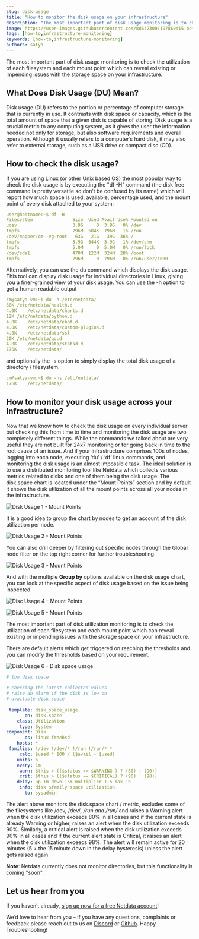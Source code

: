 ```yaml
---
slug: disk-usage
title: "How to monitor the disk usage on your infrastructure"
description: "The most important part of disk usage monitoring is to check the utilization of each filesystem and each mount point which can reveal existing or impending issues with the storage space on your infrastructure."
image: https://user-images.githubusercontent.com/88642300/197860415-bdff658c-7dd3-4a9e-b39a-fbddd3b44d57.png
tags: [how-to,infrastructure-monitoring]
keywords: [how-to,infrastructure-monitoring]
authors: satya
---
```



The most important part of disk usage monitoring is to check the utilization of each filesystem and each mount point which can reveal existing or impending issues with the storage space on your infrastructure.
<!--truncate-->


## What Does Disk Usage (DU) Mean?

Disk usage (DU) refers to the portion or percentage of computer storage that is currently in use. It contrasts with disk space or capacity, 
which is the total amount of space that a given disk is capable of storing. Disk usage is a crucial metric to any computing system, 
as it gives the user the information needed not only for storage, but also software requirements and overall operation. Although it usually
 refers to a computer’s hard disk, it may also refer to external storage, such as a USB drive or compact disc (CD).

## How to check the disk usage?

If you are using Linux (or other Unix based OS) the most popular way to check the disk usage is by executing the "df -H" command 
(the disk free command is pretty versatile so don’t be confused by its name) which will report how much space is used, available, percentage used,
and the mount point of every disk attached to your system:

```yaml
user@hostname:~$ df -H
Filesystem               Size  Used Avail Use% Mounted on
udev                     3.9G     0  3.9G   0% /dev
tmpfs                    796M  584K  796M   1% /run
/dev/mapper/cm--vg-root   63G   21G   39G  36% /
tmpfs                    3.9G  344K  3.9G   1% /dev/shm
tmpfs                    5.0M     0  5.0M   0% /run/lock
/dev/sda1                470M  122M  324M  28% /boot
tmpfs                    796M     0  796M   0% /run/user/1000
```
 
 
Alternatively, you can use the du command which displays the disk usage. This tool can display disk usage for individual directories in Linux, 
giving you a finer-grained view of your disk usage. You can use the -h option to get a human readable output 

```yaml
cm@satya-vm:~$ du -h /etc/netdata/
68K	/etc/netdata/health.d
4.0K	/etc/netdata/charts.d
12K	/etc/netdata/python.d
4.0K	/etc/netdata/ebpf.d
4.0K	/etc/netdata/custom-plugins.d
4.0K	/etc/netdata/ssl
20K	/etc/netdata/go.d
4.0K	/etc/netdata/statsd.d
176K	/etc/netdata/
```
 
and optionally the -s option to simply display the total disk usage of a directory / filesystem.

```yaml
cm@satya-vm:~$ du -hs /etc/netdata/
176K	/etc/netdata/
```
 
## How to monitor your disk usage across your Infrastructure?

Now that we know how to check the disk usage on every individual server but checking this from time to time and monitoring the disk usage are two 
completely different things. While the commands we talked about are very useful they are not built for 24x7 monitoring or for going back in time to 
the root cause of an issue. And if your infrastructure comprises 100s of nodes, logging into each node, executing ‘du’ / ‘df’ linux commands, and 
monitoring the disk usage is an almost impossible task. The ideal solution is to use a distributed monitoring tool like Netdata which collects various 
metrics related to disks and one of them being the disk usage. The disk.space chart is located under the “Mount Points” section and by default it 
shows the disk utilization of all the mount points across all your nodes in the infrastructure.

![Disk Usage 1 - Mount Points](https://user-images.githubusercontent.com/88642300/197859608-f45f0a50-3895-4335-b5e0-8ad38a3bc269.png)

It is a good idea to group the chart by nodes to get an account of the disk utilization per node.

![Disk Usage 2 - Mount Points](https://user-images.githubusercontent.com/88642300/197860368-3b88426c-eca0-4440-bf04-8eb35c84abf9.png)

You can also drill deeper by filtering out specific nodes through the Global node filter on the top right corner for further troubleshooting.

![Disk Usage 3 - Mount Points](https://user-images.githubusercontent.com/88642300/197860415-bdff658c-7dd3-4a9e-b39a-fbddd3b44d57.png)

And with the multiple **Group by** options available on the disk usage chart, you can look at the specific aspect of disk usage based on the issue being 
inspected.

![Disc Usage 4 - Mount Points](https://user-images.githubusercontent.com/88642300/197860488-fe4bccd1-cf5c-4551-a320-b54e3bf40528.png)

![Disk Usage 5 - Mount Points](https://user-images.githubusercontent.com/88642300/197860507-c19ef4eb-54c6-405b-9c7a-d2434bd9c88b.png)

The most important part of disk utilization monitoring is to check the utilization of each filesystem and each mount point which can reveal existing or 
impending issues with the storage space on your infrastructure.

There are default alerts which get triggered on reaching the thresholds and you can modify the thresholds based on your requirement.

![Disk Usage 6 - Disk space usage](https://user-images.githubusercontent.com/88642300/197860766-0baa2c72-23db-4a3a-a1f6-bd79b621820b.png)
 
```yaml
# low disk space
 
# checking the latest collected values
# raise an alarm if the disk is low on
# available disk space
 
 template: disk_space_usage
       on: disk.space
    class: Utilization
     type: System
component: Disk
       os: linux freebsd
    hosts: *
 families: !/dev !/dev/* !/run !/run/* *
     calc: $used * 100 / ($avail + $used)
    units: %
    every: 1m
     warn: $this > (($status >= $WARNING ) ? (80) : (90))
     crit: $this > (($status == $CRITICAL) ? (90) : (98))
    delay: up 1m down 15m multiplier 1.5 max 1h
     info: disk $family space utilization
       to: sysadmin
 ```
 
The alert above monitors the disk.space chart / metric, excludes some of the filesystems like /dev, /dev/*, /run and /run/* and raises a Warning alert 
when the disk utilization exceeds 80% in all cases and if the current state is already Warning or higher, raises an alert when the disk utilization exceeds 90%. Similarly, a critical alert is raised when the disk utilization exceeds 90% in all cases and if the current alert state is Critical, it raises an alert when the disk utilization exceeds 98%. The alert will remain active for 20 minutes (5 + the 15 minute down in the delay hysteresis) unless the alert gets raised again.
 
**Note**: Netdata currently does not monitor directories, but this functionality is coming "soon".
 
## Let us hear from you

If you haven’t already, [sign up now for a free Netdata account](https://app.netdata.cloud/?utm_campaign=technical&utm_source=content&utm_medium=blog&utm_content=disk-usage)!

We’d love to hear from you – if you have any questions, complaints or feedback please reach out to us on [Discord](https://discord.com/invite/mPZ6WZKKG2) or [Github](https://github.com/netdata/netdata/).
Happy Troubleshooting!
